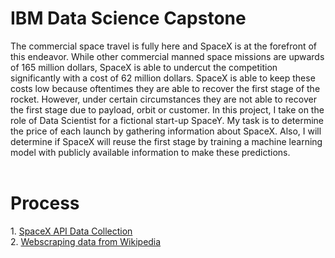 # IBM Data Science Capstone<br>
The commercial space travel is fully here and SpaceX is at the forefront of this endeavor. While other commercial manned space missions are upwards of 165 million dollars, SpaceX is able to undercut the competition significantly with a cost of 62 million dollars.
SpaceX is able to keep these costs low because oftentimes they are able to recover the first stage of the rocket. However, under certain circumstances they are not able to recover the first stage due to payload, orbit or customer.
In this project, I take on the role of Data Scientist for a fictional start-up SpaceY. My task is to determine the price of each launch by gathering information about SpaceX. Also, I will determine if SpaceX will reuse the first stage by training a machine learning model with publicly available information to make these predictions.<br><br>
<h1>Process</h1>
1. <a href="spacex-data-collection-api.ipynb">SpaceX API Data Collection</a><br>
2. <a href="webscraping.ipynb">Webscraping data from Wikipedia</a>
